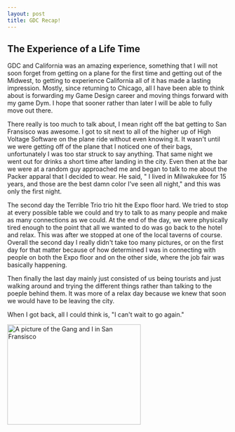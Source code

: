 ```yaml
---
layout: post
title: GDC Recap!
---
```


## The Experience of a Life Time
GDC and California was an amazing experience, something that I will not soon forget
from getting on a plane for the first time and getting out of the Midwest, to getting
to experience California all of it has made a lasting impression. Mostly, since returning
to Chicago, all I have been able to think about is forwarding my Game Design career and
moving things forward with my game Dym. I hope that sooner rather than later I will be 
able to fully move out there.

There really is too much to talk about, I mean right off the bat getting to San Fransisco was awesome.
I got to sit next to all of the higher up of High Voltage Software on the plane ride without even knowing 
it. It wasn't until we were getting off of the plane that I noticed one of their bags, unfortunately
I was too star struck to say anything. That same night we went out for drinks a short time after
landing in the city. Even then at the bar we were at a random guy approached me and began to talk to me
about the Packer apparal that I decided to wear. He said, " I lived in Milwakukee for 15 years, and those
are the best damn color I've seen all night," and this was only the first night.

The second day the Terrible Trio trio hit the Expo floor hard. We tried to stop at every possible table we could
and try to talk to as many people and make as many connections as we could. At the end of the day, we were physically
tired enough to the point that all we wanted to do was go back to the hotel and relax. This was after we stopped at one of the local taverns of course. Overall the second day I really didn't take too many pictures, or on the first day for that matter because of how determined I was in connecting with people on both the Expo floor and on the other side, where the job fair was basically happening.

Then finally the last day mainly just consisted of us being tourists and just walking around and trying the
different things rather than talking to the poeple behind them. It was more of a relax day because we knew that
soon we would have to be leaving the city.

When I got back, all I could think is, "I can't wait to go again."


<img src="http://Callmezyos.github.io/images/SanFranGroup.jpg" alt="A picture of the Gang and I in San Fransisco" style="width:304px;height:228px;position:center">
